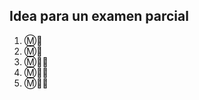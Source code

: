 ## Idea para un examen parcial

1. :m::construction_worker:
1. :m::busts_in_silhouette:
1. :m::technologist:
1. :m::construction_worker::arrows_counterclockwise:
1. :m::busts_in_silhouette::arrows_counterclockwise:
